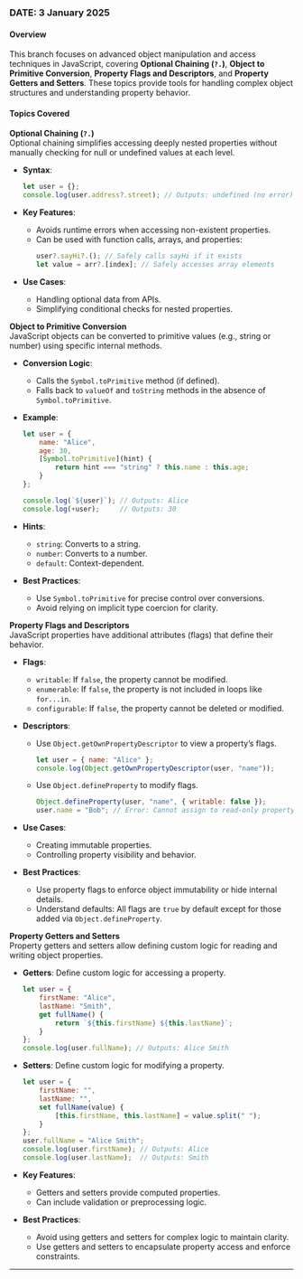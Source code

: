 ### DATE: 3 January 2025  

#### Overview  
This branch focuses on advanced object manipulation and access techniques in JavaScript, covering **Optional Chaining (`?.`)**, **Object to Primitive Conversion**, **Property Flags and Descriptors**, and **Property Getters and Setters**. These topics provide tools for handling complex object structures and understanding property behavior.  

#### Topics Covered  

**Optional Chaining (`?.`)**  
Optional chaining simplifies accessing deeply nested properties without manually checking for null or undefined values at each level.  

- **Syntax**:  
  ```javascript
  let user = {};
  console.log(user.address?.street); // Outputs: undefined (no error)
  ```  

- **Key Features**:  
  - Avoids runtime errors when accessing non-existent properties.  
  - Can be used with function calls, arrays, and properties:  
    ```javascript
    user?.sayHi?.(); // Safely calls sayHi if it exists
    let value = arr?.[index]; // Safely accesses array elements
    ```  

- **Use Cases**:  
  - Handling optional data from APIs.  
  - Simplifying conditional checks for nested properties.  

**Object to Primitive Conversion**  
JavaScript objects can be converted to primitive values (e.g., string or number) using specific internal methods.  

- **Conversion Logic**:  
  - Calls the `Symbol.toPrimitive` method (if defined).  
  - Falls back to `valueOf` and `toString` methods in the absence of `Symbol.toPrimitive`.  

- **Example**:  
  ```javascript
  let user = {
      name: "Alice",
      age: 30,
      [Symbol.toPrimitive](hint) {
          return hint === "string" ? this.name : this.age;
      }
  };

  console.log(`${user}`); // Outputs: Alice
  console.log(+user);     // Outputs: 30
  ```  

- **Hints**:  
  - `string`: Converts to a string.  
  - `number`: Converts to a number.  
  - `default`: Context-dependent.  

- **Best Practices**:  
  - Use `Symbol.toPrimitive` for precise control over conversions.  
  - Avoid relying on implicit type coercion for clarity.  

**Property Flags and Descriptors**  
JavaScript properties have additional attributes (flags) that define their behavior.  

- **Flags**:  
  - `writable`: If `false`, the property cannot be modified.  
  - `enumerable`: If `false`, the property is not included in loops like `for...in`.  
  - `configurable`: If `false`, the property cannot be deleted or modified.  

- **Descriptors**:  
  - Use `Object.getOwnPropertyDescriptor` to view a property’s flags.  
    ```javascript
    let user = { name: "Alice" };
    console.log(Object.getOwnPropertyDescriptor(user, "name"));
    ```  
  - Use `Object.defineProperty` to modify flags.  
    ```javascript
    Object.defineProperty(user, "name", { writable: false });
    user.name = "Bob"; // Error: Cannot assign to read-only property
    ```  

- **Use Cases**:  
  - Creating immutable properties.  
  - Controlling property visibility and behavior.  

- **Best Practices**:  
  - Use property flags to enforce object immutability or hide internal details.  
  - Understand defaults: All flags are `true` by default except for those added via `Object.defineProperty`.  

**Property Getters and Setters**  
Property getters and setters allow defining custom logic for reading and writing object properties.  

- **Getters**: Define custom logic for accessing a property.  
  ```javascript
  let user = {
      firstName: "Alice",
      lastName: "Smith",
      get fullName() {
          return `${this.firstName} ${this.lastName}`;
      }
  };
  console.log(user.fullName); // Outputs: Alice Smith
  ```  

- **Setters**: Define custom logic for modifying a property.  
  ```javascript
  let user = {
      firstName: "",
      lastName: "",
      set fullName(value) {
          [this.firstName, this.lastName] = value.split(" ");
      }
  };
  user.fullName = "Alice Smith";
  console.log(user.firstName); // Outputs: Alice
  console.log(user.lastName);  // Outputs: Smith
  ```  

- **Key Features**:  
  - Getters and setters provide computed properties.  
  - Can include validation or preprocessing logic.  

- **Best Practices**:  
  - Avoid using getters and setters for complex logic to maintain clarity.  
  - Use getters and setters to encapsulate property access and enforce constraints.  

---


